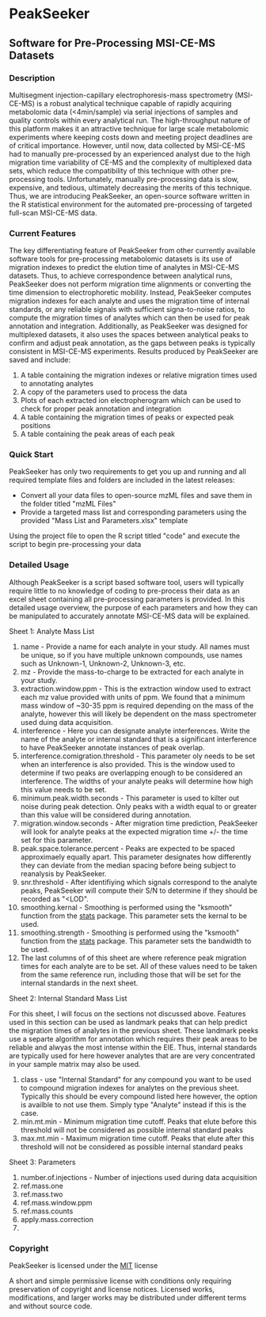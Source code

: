 # PeakSeeker
## Software for Pre-Processing MSI-CE-MS Datasets

### Description

Multisegment injection-capillary electrophoresis-mass spectrometry (MSI-CE-MS) is a robust analytical technique capable of rapidly acquiring metabolomic data (<4min/sample) via serial injections of samples and quality controls within every analytical run. The high-throughput nature of this platform makes it an attractive technique for large scale metabolomic experiments where keeping costs down and meeting project deadlines are of critical importance. However, until now, data collected by MSI-CE-MS had to manually pre-processed by an experienced analyst due to the high migration time variability of CE-MS and the complexity of multiplexed data sets, which reduce the compatibility of this technique with other pre-processing tools. Unfortunately, manually pre-processing data is slow, expensive, and tedious, ultimately decreasing the merits of this technique. Thus, we are introducing PeakSeeker, an open-source software written in the R statistical environment for the automated pre-processing of targeted full-scan MSI-CE-MS data.

### Current Features

The key differentiating feature of PeakSeeker from other currently available software tools for pre-processing metabolomic datasets is its use of migration indexes to predict the elution time of analytes in MSI-CE-MS datasets. Thus, to achieve correspondence between analytical runs, PeakSeeker does not perform migration time alignments or converting the time dimension to electrophoretic mobility. Instead, PeakSeeker computes migration indexes for each analyte and uses the migration time of internal standards, or any reliable signals with sufficient signa-to-noise ratios, to compute the migration times of analytes which can then be used for peak annotation and integration. Additionally, as PeakSeeker was designed for multiplexed datasets, it also uses the spaces between analytical peaks to confirm and adjust peak annotation, as the gaps between peaks is typically consistent in MSI-CE-MS experiments. Results produced by PeakSeeker are saved and include:

1. A table containing the migration indexes or relative migration times used to annotating analytes
2. A copy of the parameters used to process the data
3. Plots of each extracted ion electropherogram which can be used to check for proper peak annotation and integration
4. A table containing the migration times of peaks or expected peak positions
5. A table containing the peak areas of each peak

### Quick Start

PeakSeeker has only two requirements to get you up and running and all required template files and folders are included in the latest releases:
  * Convert all your data files to open-source mzML files and save them in the folder titled "mzML Files"
  * Provide a targeted mass list and corresponding parameters using the provided "Mass List and Parameters.xlsx" template

Using the project file to open the R script titled "code" and execute the script to begin pre-processing your data

### Detailed Usage

Although PeakSeeker is a script based software tool, users will typically require little to no knowledge of coding to pre-process their data as an excel sheet containing all pre-processing parameters is provided. In this detailed usage overview, the purpose of each parameters and how they can be manipulated to accurately annotate MSI-CE-MS data will be explained.

Sheet 1: Analyte Mass List

1. name - Provide a name for each analyte in your study. All names must be unique, so if you have multiple unknown compounds, use names such as Unknown-1, Unknown-2, Unknown-3, etc.
2. mz - Provide the mass-to-charge to be extracted for each analyte in your study.
3. extraction.window.ppm - This is the extraction window used to extract each mz value provided with units of ppm. We found that a minimum mass window of ~30-35 ppm is required depending on the mass of the analyte, however this will likely be dependent on the mass spectrometer used duing data acquisition.
4. interference - Here you can designate analyte interferences. Write the name of the analyte or internal standard that is a significant interference to have PeakSeeker annotate instances of peak overlap.
5. interference.comigration.threshold - This parameter oly needs to be set when an interference is also provided. This is the window used to determine if two peaks are overlapping enough to be considered an interference. The widths of your analyte peaks will determine how high this value needs to be set.
6. minimum.peak.width.seconds - This parameter is used to kilter out noise during peak detection. Only peaks with a width equal to or greater than this value will be considered during annotation.
7. migration.window.seconds - After migration time prediction, PeakSeeker will look for analyte peaks at the expected migration time +/- the time set for this parameter.
8. peak.space.tolerance.percent - Peaks are expected to be spaced approximaely equally apart. This parameter designates how differently they can deviate from the median spacing before being subject to reanalysis by PeakSeeker. 
9. snr.threshold - After identifiying which signals correspond to the analyte peaks, PeakSeeker will compute their S/N to determine if they should be recorded as "<LOD".
10. smoothing.kernal - Smoothing is performed using the "ksmooth" function from the [stats](https://stat.ethz.ch/R-manual/R-devel/library/stats/html/ksmooth.html) package. This parameter sets the kernal to be used.
11. smoothing.strength - Smoothing is performed using the "ksmooth" function from the [stats](https://stat.ethz.ch/R-manual/R-devel/library/stats/html/ksmooth.html) package. This parameter sets the bandwidth to be used.
12. The last columns of of this sheet are where reference peak migration times for each analyte are to be set. All of these values need to be taken from the same reference run, including those that will be set for the internal standards in the next sheet.

Sheet 2: Internal Standard Mass List

For this sheet, I will focus on the sections not discussed above. Features used in this section can be used as landmark peaks that can help predict the migration times of analytes in the previous sheet. These landmark peeks use a separte algorithm for annotation which requires their peak areas to be reliable and alwyas the most intense within the EIE. Thus, internal standards are typically used for here however analytes that are are very concentrated in your sample matrix may also be used. 

1. class - use "Internal Standard" for any compound you want to be used to compound migration indexes for analytes on the previous sheet. Typically this should be every compound listed here however, the option is availble to not use them. Simply type "Analyte" instead if this is the case.
2. min.mt.min - Minimum migration time cutoff. Peaks that elute before this threshold will not be considered as possible internal standard peaks
3. max.mt.min - Maximum migration time cutoff. Peaks that elute after this threshold will not be considered as possible internal standard peaks

Sheet 3: Parameters

1. number.of.injections - Number of injections used during data acquisition
2. ref.mass.one
3. ref.mass.two
4. ref.mass.window.ppm
5. ref.mass.counts
6. apply.mass.correction
7. 

### Copyright

PeakSeeker is licensed under the [MIT](https://choosealicense.com/licenses/mit/) license

A short and simple permissive license with conditions only requiring preservation of copyright and license notices. Licensed works, modifications, and larger works may be distributed under different terms and without source code.

